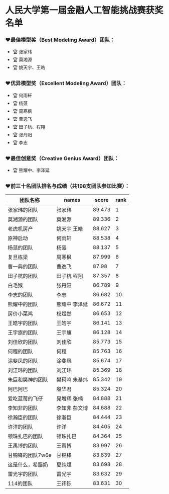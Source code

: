 # 人民大学第一届金融人工智能挑战赛获奖名单

### ❤️最佳模型奖（Best Modeling Award）团队：
- 🏆 张家玮 
- 🏆 莫湘源 
- 🏆 姚天宇、王皓

### ❤️优异模型奖（Excellent Modeling Award）团队：
- 🏆 何雨轩 
- 🏆 杨蒎 
- 🏆 周寒枫 
- 🏆 曹逸飞 
- 🏆 田子杭、程翔 
- 🏆 张丹阳 
- 🏆 李志

### ❤️最佳创意奖（Creative Genius Award）团队：
- 🏆 熊耀中、李泽延

### ❤️前三十名团队排名与成绩（共198支团队参加比赛）：

| 团队名称       | names    | score  | rank |
|------------|----------|--------|------|
| 张家玮的团队     | 张家玮      | 89.473 | 1    |
| 莫湘源的团队     | 莫湘源      | 89.336 | 2    |
| 老虎机房产      | 姚天宇 王皓   | 88.627 | 3    |
| 原神启动       | 何雨轩      | 88.538 | 4    |
| 杨蒎的团队      | 杨蒎       | 88.137 | 5    |
| 复旦栋梁       | 周寒枫      | 87.999 | 6    |
| 曹一典的团队     | 曹逸飞      | 87.98  | 7    |
| 田子杭的团队     | 田子杭 程翔   | 87.357 | 8    |
| 白毛猴        | 张丹阳      | 86.789 | 9    |
| 李志的团队      | 李志       | 86.682 | 10   |
| 熊耀中的团队     | 熊耀中 李泽延  | 86.672 | 11   |
| 房价小菜鸡      | 权煜然      | 86.653 | 12   |
| 王皓宇的团队     | 王皓宇      | 86.141 | 13   |
| 王宇旗的团队     | 王宇旗      | 86.128 | 14   |
| 刘佳欣的团队     | 刘佳欣      | 85.773 | 15   |
| 何程的团队      | 何程       | 85.763 | 16   |
| 涂斐凤的团队     | 涂斐凤      | 85.674 | 17   |
| 刘江玮的团队     | 刘江玮      | 85.369 | 18   |
| 朱巨和樊神的团队   | 樊珂鸣 朱基炜  | 85.342 | 19   |
| 阿巴阿巴       | 殷华君      | 85.324 | 20   |
| 爱吃蓝莓的飞仔    | 晁增辉 张楠   | 84.888 | 21   |
| 李知非的团队     | 李知非 彭文博  | 84.688 | 22   |
| 徐瀚臣的团队     | 徐瀚臣      | 84.444 | 23   |
| 许洋的团队      | 许洋       | 84.405 | 24   |
| 顿珠扎巴的团队    | 顿珠扎巴     | 84.364 | 25   |
| 王禹博的团队     | 王禹博      | 83.997 | 26   |
| 甘锦锋的团队7w6e | 甘锦锋      | 83.839 | 27   |
| 这是什么，希腊奶   | 夏纯烜      | 83.698 | 28   |
| 雷光宇的团队     | 雷光宇      | 83.632 | 29   |
| 114的团队     | 王祎铄      | 83.631 | 30   |
